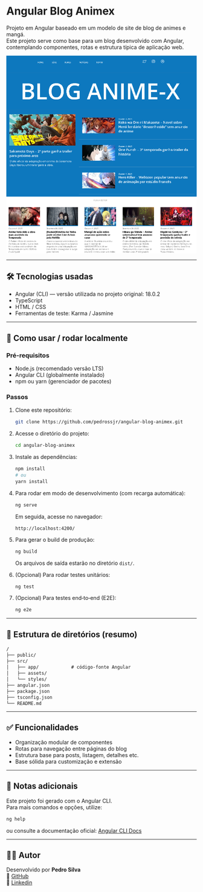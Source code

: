 # Angular Blog Animex

Projeto em Angular baseado em um modelo de site de blog de animes e mangá.  
Este projeto serve como base para um blog desenvolvido com Angular, contemplando componentes, rotas e estrutura típica de aplicação web.

![Home](https://raw.githubusercontent.com/pedrossjr/angular-blog-animex/main/public/page.png)

---

## 🛠 Tecnologias usadas

- Angular (CLI) — versão utilizada no projeto original: 18.0.2
- TypeScript
- HTML / CSS
- Ferramentas de teste: Karma / Jasmine

---

## 🚀 Como usar / rodar localmente

### Pré-requisitos

- Node.js (recomendado versão LTS)
- Angular CLI (globalmente instalado)
- npm ou yarn (gerenciador de pacotes)

### Passos

1. Clone este repositório:

   ```bash
   git clone https://github.com/pedrossjr/angular-blog-animex.git
   ```

2. Acesse o diretório do projeto:

   ```bash
   cd angular-blog-animex
   ```

3. Instale as dependências:

   ```bash
   npm install
   # ou
   yarn install
   ```

4. Para rodar em modo de desenvolvimento (com recarga automática):

   ```bash
   ng serve
   ```

   Em seguida, acesse no navegador:

   ```
   http://localhost:4200/
   ```

5. Para gerar o build de produção:

   ```bash
   ng build
   ```

   Os arquivos de saída estarão no diretório `dist/`.

6. (Opcional) Para rodar testes unitários:
   ```bash
   ng test
   ```
7. (Opcional) Para testes end‑to‑end (E2E):
   ```bash
   ng e2e
   ```

---

## 📂 Estrutura de diretórios (resumo)

```
/
├── public/
├── src/
│   ├── app/            # código-fonte Angular
│   ├── assets/
│   └── styles/
├── angular.json
├── package.json
├── tsconfig.json
└── README.md
```

---

## ✅ Funcionalidades

- Organização modular de componentes
- Rotas para navegação entre páginas do blog
- Estrutura base para posts, listagem, detalhes etc.
- Base sólida para customização e extensão

---

## 📝 Notas adicionais

Este projeto foi gerado com o Angular CLI.  
Para mais comandos e opções, utilize:

```bash
ng help
```

ou consulte a documentação oficial: [Angular CLI Docs](https://angular.dev/tools/cli)

---

## 👨‍💻 Autor

Desenvolvido por **Pedro Silva**  
🔗 [GitHub](https://github.com/pedrossjr)  
🔗 [Linkedin](https://www.linkedin.com/in/pedrosouzasjr/)
